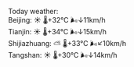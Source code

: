 Today weather:  
Beijing: ☀️   🌡️+32°C 🌬️↓11km/h  
Tianjin: ☀️   🌡️+34°C 🌬️↓15km/h  
Shijiazhuang: ⛅️  🌡️+33°C 🌬️↙10km/h  
Tangshan: ☀️   🌡️+30°C 🌬️↓14km/h  

